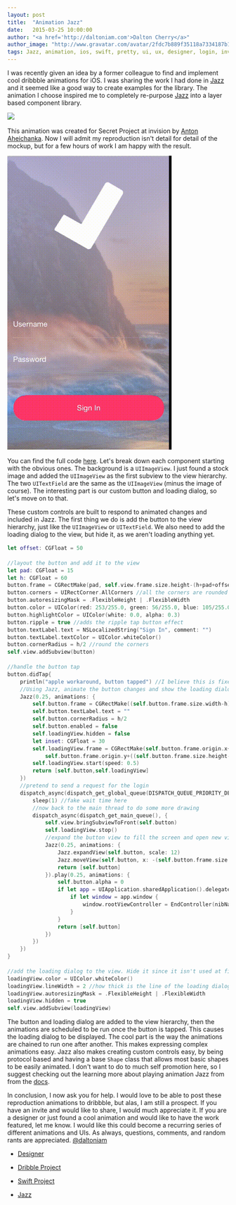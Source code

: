 ```yaml
---
layout: post
title:  "Animation Jazz"
date:   2015-03-25 10:00:00
author: "<a href='http://daltoniam.com'>Dalton Cherry</a>"
author_image: "http://www.gravatar.com/avatar/2fdc7b889f35118a7334187b15c5b957.png?r=x&amp;s=320"
tags: Jazz, animation, ios, swift, pretty, ui, ux, designer, login, invision, mockup, view, uikit, images, reproduction
---
```


I was recently given an idea by a former colleague to find and implement cool dribbble animations for iOS. I was sharing the work I had done in [Jazz](https://github.com/daltoniam/Jazz) and it seemed like a good way to create examples for the library. The animation I choose inspired me to completely re-purpose [Jazz](https://github.com/daltoniam/Jazz) into a layer based component library.

![](https://d13yacurqjgara.cloudfront.net/users/62319/screenshots/1945593/shot.gif)

This animation was created for Secret Project at invision by [Anton Aheichanka](https://dribbble.com/madebyanton). Now I will admit my reproduction isn't detail for detail of the mockup, but for a few hours of work I am happy with the result.

![](/assets/images/login.gif)

You can find the full code [here](https://github.com/Vluxe/AnimationSeries/tree/master/login). Let's break down each component starting with the obvious ones. The background is a `UIImageView`. I just found a stock image and added the `UIImageView` as the first subview to the view hierarchy. The two `UITextField` are the same as the `UIImageView` (minus the image of course). The interesting part is our custom button and loading dialog, so let's move on to that.

These custom controls are built to respond to animated changes and included in Jazz. The first thing we do is add the button to the view hierarchy, just like the `UIImageView` or `UITextField`. We also need to add the loading dialog to the view, but hide it, as we aren't loading anything yet.

```swift
let offset: CGFloat = 50

//layout the button and add it to the view
let pad: CGFloat = 15
let h: CGFloat = 60
button.frame = CGRectMake(pad, self.view.frame.size.height-(h+pad+offset), self.view.frame.size.width-(pad*2), h)
button.corners = UIRectCorner.AllCorners //all the corners are rounded
button.autoresizingMask = .FlexibleHeight | .FlexibleWidth
button.color = UIColor(red: 253/255.0, green: 56/255.0, blue: 105/255.0, alpha: 1)
button.highlightColor = UIColor(white: 0.0, alpha: 0.3)
button.ripple = true //adds the ripple tap button effect
button.textLabel.text = NSLocalizedString("Sign In", comment: "")
button.textLabel.textColor = UIColor.whiteColor()
button.cornerRadius = h/2 //round the corners
self.view.addSubview(button)

//handle the button tap
button.didTap{
    println("apple workaround, button tapped") //I believe this is fixed in swift 1.2
    //Using Jazz, animate the button changes and show the loading dialog
    Jazz(0.25, animations: {
        self.button.frame = CGRectMake((self.button.frame.size.width-h)/2, self.button.frame.origin.y, h, h)
        self.button.textLabel.text = ""
        self.button.cornerRadius = h/2
        self.button.enabled = false
        self.loadingView.hidden = false
        let inset: CGFloat = 30
        self.loadingView.frame = CGRectMake(self.button.frame.origin.x+((self.button.frame.size.width-inset)/2),
            self.button.frame.origin.y+((self.button.frame.size.height-inset)/2), inset, inset)
        self.loadingView.start(speed: 0.5)
        return [self.button,self.loadingView]
    })
    //pretend to send a request for the login
    dispatch_async(dispatch_get_global_queue(DISPATCH_QUEUE_PRIORITY_DEFAULT,0), {
        sleep(1) //fake wait time here
        //now back to the main thread to do some more drawing
        dispatch_async(dispatch_get_main_queue(), {
            self.view.bringSubviewToFront(self.button)
            self.loadingView.stop()
            //expand the button view to fill the screen and open new view controller
            Jazz(0.25, animations: {
                Jazz.expandView(self.button, scale: 12)
                Jazz.moveView(self.button, x: -(self.button.frame.size.width/4), y: -40)
                return [self.button]
            }).play(0.25, animations: {
                self.button.alpha = 0
                if let app = UIApplication.sharedApplication().delegate as? AppDelegate {
                    if let window = app.window {
                        window.rootViewController = EndController(nibName: nil, bundle: nil)
                    }
                }
                return [self.button]
            })
        })
    })
}

//add the loading dialog to the view. Hide it since it isn't used at first
loadingView.color = UIColor.whiteColor()
loadingView.lineWidth = 2 //how thick is the line of the loading dialog?
loadingView.autoresizingMask = .FlexibleHeight | .FlexibleWidth
loadingView.hidden = true
self.view.addSubview(loadingView)
```

The button and loading dialog are added to the view hierarchy, then the animations are scheduled to be run once the button is tapped. This causes the loading dialog to be displayed. The cool part is the way the animations are chained to run one after another. This makes expressing complex animations easy. Jazz also makes creating custom controls easy, by being protocol based and having a base `Shape` class that allows most basic shapes to be easily animated. I don't want to do to much self promotion here, so I suggest checking out the learning more about playing animation Jazz from from the [docs](https://github.com/daltoniam/Jazz).

In conclusion, I now ask you for help. I would love to be able to post these reproduction animations to dribbble, but alas, I am still a prospect. If you have an invite and would like to share, I would much appreciate it. If you are a designer or just found a cool animation and would like to have the work featured, let me know. I would like this could become a recurring series of different animations and UIs. As always, questions, comments, and random rants are appreciated. [@daltoniam](https://twitter.com/daltoniam)

- [Designer](https://dribbble.com/madebyanton)

- [Dribble Project](https://dribbble.com/shots/1945593-Login-Home-Screen)

- [Swift Project](https://github.com/Vluxe/AnimationSeries/tree/master/login)

- [Jazz](https://github.com/daltoniam/Jazz)


